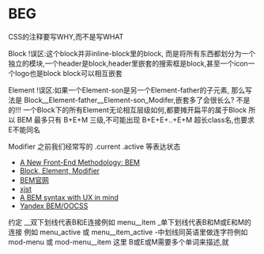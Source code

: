 # 	BEG

CSS的注释要写WHY,而不是写WHAT

Block
!误区:这个block并非inline-block里的block,
而是将所有东西都划分为一个独立的模块,一个header是block,header里嵌套的搜索框是block,甚至一个icon一个logo也是block
block可以相互嵌套

Element
!误区:如果一个Element-son是另一个Element-father的子元素,
那么写法是 Block__Element-father__Element-son_Modifer,嵌套多了会很长么?
不是的!!!
一个Block下的所有Element无论相互层级如何,都要摊开扁平的属于Block
所以 BEM 最多只有 B+E+M 三级,不可能出现 B+E+E+..+E+M 超长class名,也要求E不能同名

Modifier
之前我们经常写的 .current .active 等表达状态

- [A New Front-End Methodology: BEM](https://www.smashingmagazine.com/2012/04/a-new-front-end-methodology-bem/)
- [Block, Element, Modifier](https://en.bem.info/methodology/key-concepts/)
- [BEM官网](https://en.bem.info/)
- [xjst](https://github.com/veged/xjst)
- [A BEM syntax with UX in mind](http://montagestudio.com/blog/2013/10/24/BEM-syntax-with-ux-in-mind/)
- [Yandex BEM/OOCSS](http://docs.emmet.io/filters/bem/)

约定
__双下划线代表B和E连接例如 menu__item
_单下划线代表B和M或E和M的连接 例如 menu_active 或 menu__item_active
-中划线同英语里做连字符例如 mod-menu 或 mod-menu__item 这里 B或E或M需要多个单词来描述,就


